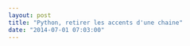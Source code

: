 ```yaml
---
layout: post
title: "Python, retirer les accents d'une chaine"
date: "2014-07-01 07:03:00"
---
```

<script src="https://pastebin.com/embed_js/5ZFH3NKi"></script>

<div style="height: 0; overflow: hidden;">python accent accents retirer supprimer unicode unicodedata
</div>
